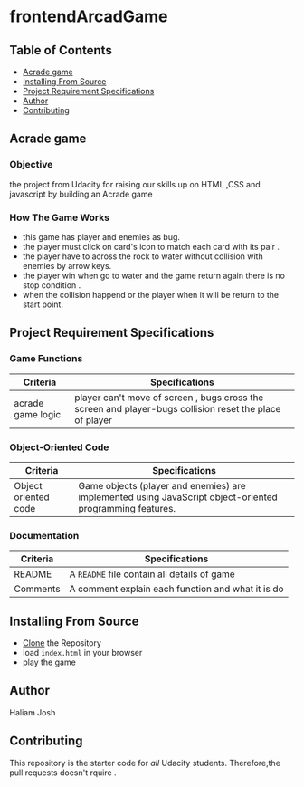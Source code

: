 # frontendArcadGame

## Table of Contents

* [Acrade game](#acrade-game)
* [Installing From Source](#installing-from-source)
* [Project Requirement Specifications](#project-requirement-specifications)
* [Author](#author)
* [Contributing](#contributing)

## Acrade game

### Objective

the project from Udacity for raising our skills up on HTML ,CSS and javascript by building an Acrade game

### How The Game Works

- this game  has player and enemies as bug. 
- the player must click on card's icon  to match each card with its pair . 
- the player have to across the rock to water without collision with enemies by arrow keys.
- the player win when go to water and the game return again there is no stop condition .
- when the collision happend or the player when it will be return to the start point.

## Project Requirement Specifications

### Game Functions

| Criteria              | Specifications    |
| --------------------- | ----------------- |
| acrade game logic     |player can't move of screen , bugs cross the screen and player-bugs collision reset the place of player|

### Object-Oriented Code

| Criteria                | Specifications    |
| ------------------------| ----------------- |
| Object oriented code    | Game objects (player and enemies) are implemented using JavaScript object-oriented programming features.|


### Documentation

| Criteria              | Specifications    |
| --------------------- | ----------------- |
| README                | A `README` file contain all details of game  |
| Comments              | A comment explain each function and what it is do  |



## Installing From Source
 - [Clone](https://github.com/halima992/projectMemoryGame) the Repository
 - load `index.html` in your browser
 - play the game

## Author
Haliam Josh 

## Contributing
This repository is the starter code for _all_ Udacity students. Therefore,the pull requests doesn't rquire .


